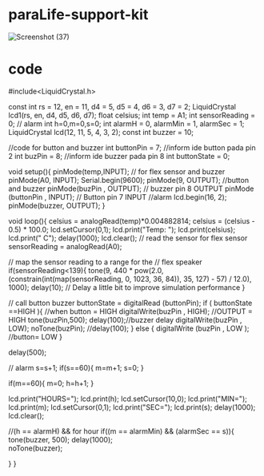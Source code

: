 # paraLife-support-kit
![Screenshot (37)](https://github.com/shreyansh2118/paraLife-support-kit/assets/111567940/cf3faf37-14b1-40aa-8194-df83cad56159)

# code
#include<LiquidCrystal.h>

const int rs = 12, en = 11, d4 = 5, d5 = 4, d6 = 3, d7 = 2;
LiquidCrystal lcd1(rs, en, d4, d5, d6, d7); 
float celsius;
int temp = A1;
int sensorReading = 0;
// alarm
int h=0,m=0,s=0;
int alarmH = 0, alarmMin = 1, alarmSec = 1;
LiquidCrystal lcd(12, 11, 5, 4, 3, 2);
const int buzzer = 10;

//code for button and buzzer
int buttonPin = 7; //inform ide button pada pin 2
int buzPin = 8; //inform ide buzzer pada pin 8
int buttonState = 0;


void setup(){
pinMode(temp,INPUT);
// for flex sensor and buzzer
pinMode(A0, INPUT);
Serial.begin(9600);
pinMode(9, OUTPUT);
//button and buzzer
pinMode(buzPin , OUTPUT); // buzzer pin 8 OUTPUT
pinMode (buttonPin , INPUT); // Button pin 7 INPUT
//alarm
lcd.begin(16, 2);
pinMode(buzzer, OUTPUT);
}


void loop(){
celsius = analogRead(temp)*0.004882814;
celsius = (celsius - 0.5) * 100.0;
lcd.setCursor(0,1);
lcd.print("Temp: ");
lcd.print(celsius);
lcd.print(" C");
delay(1000);
lcd.clear();
// read the sensor for flex sensor
sensorReading = analogRead(A0);


// map the sensor reading to a range for the
// flex speaker
  if(sensorReading<139){
  tone(9, 440 * pow(2.0, (constrain(int(map(sensorReading, 0, 1023, 36, 84)), 35, 127) - 57) / 12.0), 1000);
  delay(10); // Delay a little bit to improve simulation performance
  }

// call button buzzer 
    buttonState = digitalRead (buttonPin); 
  if ( buttonState ==HIGH ){ //when button = HIGH
  digitalWrite(buzPin , HIGH); //OUTPUT = HIGH
   tone(buzPin,500);
    delay(100);//buzzer delay
    digitalWrite(buzPin , LOW);
    noTone(buzPin);
    //delay(100);
  }
  else {
    digitalWrite (buzPin , LOW ); //button= LOW
  }

  delay(500);
  
  // alarm
   s=s+1;
  if(s==60){
    m=m+1;
    s=0;
  }
  
  if(m==60){
    m=0;
    h=h+1;
  }
  
  lcd.print("HOURS=");
  lcd.print(h);
  lcd.setCursor(10,0);
  lcd.print("MIN=");
  lcd.print(m);
  lcd.setCursor(0,1);
  lcd.print("SEC=");
  lcd.print(s);
  delay(1000);
  lcd.clear();
  
  //(h == alarmH) &&  for hour
  if((m == alarmMin) && (alarmSec == s)){
    tone(buzzer, 500); 
    delay(1000);       
    noTone(buzzer);     
     
  }
}
